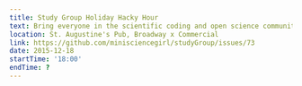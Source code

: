 ```yaml
---
title: Study Group Holiday Hacky Hour 
text: Bring everyone in the scientific coding and open science community for a year end wrap party!
location: St. Augustine's Pub, Broadway x Commercial
link: https://github.com/minisciencegirl/studyGroup/issues/73
date: 2015-12-18
startTime: '18:00'
endTime: ?
---
```

